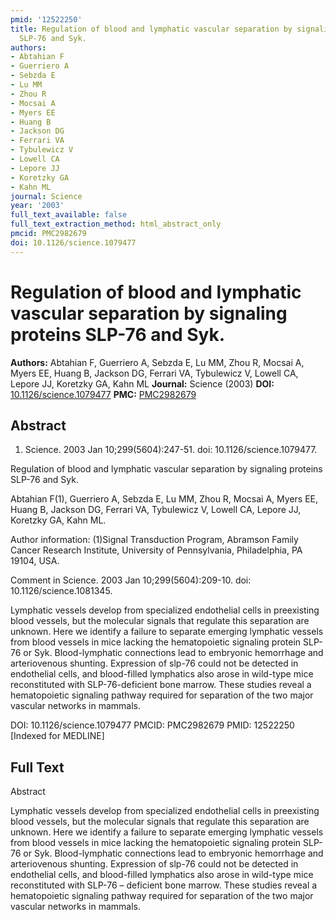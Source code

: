 ```yaml
---
pmid: '12522250'
title: Regulation of blood and lymphatic vascular separation by signaling proteins
  SLP-76 and Syk.
authors:
- Abtahian F
- Guerriero A
- Sebzda E
- Lu MM
- Zhou R
- Mocsai A
- Myers EE
- Huang B
- Jackson DG
- Ferrari VA
- Tybulewicz V
- Lowell CA
- Lepore JJ
- Koretzky GA
- Kahn ML
journal: Science
year: '2003'
full_text_available: false
full_text_extraction_method: html_abstract_only
pmcid: PMC2982679
doi: 10.1126/science.1079477
---
```


# Regulation of blood and lymphatic vascular separation by signaling proteins SLP-76 and Syk.
**Authors:** Abtahian F, Guerriero A, Sebzda E, Lu MM, Zhou R, Mocsai A, Myers EE, Huang B, Jackson DG, Ferrari VA, Tybulewicz V, Lowell CA, Lepore JJ, Koretzky GA, Kahn ML
**Journal:** Science (2003)
**DOI:** [10.1126/science.1079477](https://doi.org/10.1126/science.1079477)
**PMC:** [PMC2982679](https://www.ncbi.nlm.nih.gov/pmc/articles/PMC2982679/)

## Abstract

1. Science. 2003 Jan 10;299(5604):247-51. doi: 10.1126/science.1079477.

Regulation of blood and lymphatic vascular separation by signaling proteins 
SLP-76 and Syk.

Abtahian F(1), Guerriero A, Sebzda E, Lu MM, Zhou R, Mocsai A, Myers EE, Huang 
B, Jackson DG, Ferrari VA, Tybulewicz V, Lowell CA, Lepore JJ, Koretzky GA, Kahn 
ML.

Author information:
(1)Signal Transduction Program, Abramson Family Cancer Research Institute, 
University of Pennsylvania, Philadelphia, PA 19104, USA.

Comment in
    Science. 2003 Jan 10;299(5604):209-10. doi: 10.1126/science.1081345.

Lymphatic vessels develop from specialized endothelial cells in preexisting 
blood vessels, but the molecular signals that regulate this separation are 
unknown. Here we identify a failure to separate emerging lymphatic vessels from 
blood vessels in mice lacking the hematopoietic signaling protein SLP-76 or Syk. 
Blood-lymphatic connections lead to embryonic hemorrhage and arteriovenous 
shunting. Expression of slp-76 could not be detected in endothelial cells, and 
blood-filled lymphatics also arose in wild-type mice reconstituted with 
SLP-76-deficient bone marrow. These studies reveal a hematopoietic signaling 
pathway required for separation of the two major vascular networks in mammals.

DOI: 10.1126/science.1079477
PMCID: PMC2982679
PMID: 12522250 [Indexed for MEDLINE]

## Full Text

Abstract

Lymphatic vessels develop from specialized endothelial cells in preexisting blood vessels, but the molecular signals that regulate this separation are unknown. Here we identify a failure to separate emerging lymphatic vessels from blood vessels in mice lacking the hematopoietic signaling protein SLP-76 or Syk. Blood-lymphatic connections lead to embryonic hemorrhage and arteriovenous shunting. Expression of slp-76 could not be detected in endothelial cells, and blood-filled lymphatics also arose in wild-type mice reconstituted with SLP-76 – deficient bone marrow. These studies reveal a hematopoietic signaling pathway required for separation of the two major vascular networks in mammals.
